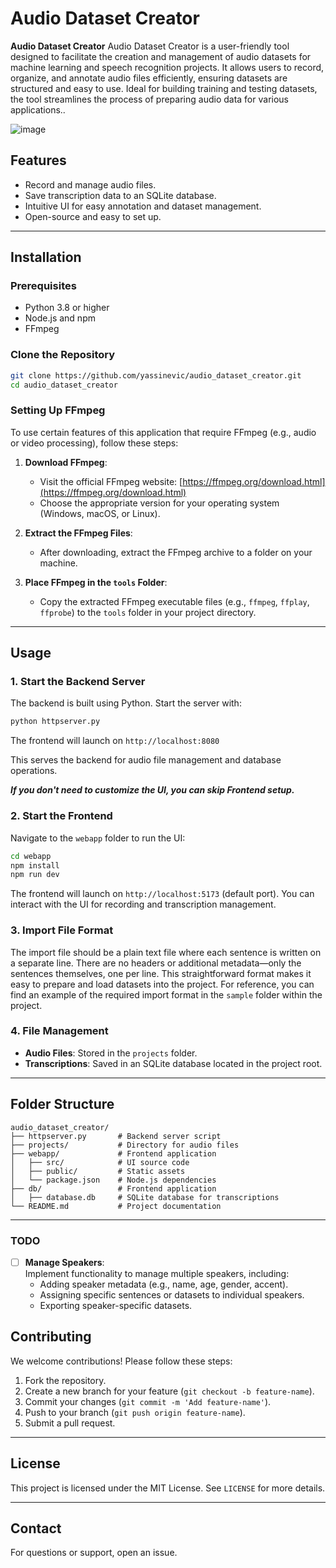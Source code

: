 
# Audio Dataset Creator

**Audio Dataset Creator** Audio Dataset Creator is a user-friendly tool designed to facilitate the creation and management of audio datasets for machine learning and speech recognition projects. It allows users to record, organize, and annotate audio files efficiently, ensuring datasets are structured and easy to use. Ideal for building training and testing datasets, the tool streamlines the process of preparing audio data for various applications..


![image](https://github.com/user-attachments/assets/7fcd55ce-4ae7-443c-bfa3-e268f5f5b8bd)


## Features

- Record and manage audio files.
- Save transcription data to an SQLite database.
- Intuitive UI for easy annotation and dataset management.
- Open-source and easy to set up.

---

## Installation

### Prerequisites
- Python 3.8 or higher
- Node.js and npm
- FFmpeg

### Clone the Repository
```bash
git clone https://github.com/yassinevic/audio_dataset_creator.git
cd audio_dataset_creator
```


### Setting Up FFmpeg

To use certain features of this application that require FFmpeg (e.g., audio or video processing), follow these steps:

1. **Download FFmpeg**:
   - Visit the official FFmpeg website: [https://ffmpeg.org/download.html](https://ffmpeg.org/download.html)
   - Choose the appropriate version for your operating system (Windows, macOS, or Linux).

2. **Extract the FFmpeg Files**:
   - After downloading, extract the FFmpeg archive to a folder on your machine.

3. **Place FFmpeg in the `tools` Folder**:
   - Copy the extracted FFmpeg executable files (e.g., `ffmpeg`, `ffplay`, `ffprobe`) to the `tools` folder in your project directory.

---

## Usage

### 1. Start the Backend Server
The backend is built using Python. Start the server with:
```bash
python httpserver.py
```
The frontend will launch on `http://localhost:8080`


This serves the backend for audio file management and database operations.

***If you don't need to customize the UI, you can skip Frontend setup.***
### 2. Start the Frontend
Navigate to the `webapp` folder to run the UI:
```bash
cd webapp
npm install
npm run dev
```

The frontend will launch on `http://localhost:5173` (default port). You can interact with the UI for recording and transcription management.

### 3. Import File Format

The import file should be a plain text file where each sentence is written on a separate line. There are no headers or additional metadata—only the sentences themselves, one per line. This straightforward format makes it easy to prepare and load datasets into the project. For reference, you can find an example of the required import format in the `sample` folder within the project.

### 4. File Management
- **Audio Files**: Stored in the `projects` folder.
- **Transcriptions**: Saved in an SQLite database located in the project root.

---

## Folder Structure

```plaintext
audio_dataset_creator/
├── httpserver.py       # Backend server script
├── projects/           # Directory for audio files
├── webapp/             # Frontend application
│   ├── src/            # UI source code
│   ├── public/         # Static assets
│   └── package.json    # Node.js dependencies
├── db/             	# Frontend application
│   ├── database.db     # SQLite database for transcriptions  
└── README.md           # Project documentation
```

---

### TODO

- [ ] **Manage Speakers**:  
  Implement functionality to manage multiple speakers, including:
  - Adding speaker metadata (e.g., name, age, gender, accent).
  - Assigning specific sentences or datasets to individual speakers.
  - Exporting speaker-specific datasets.

    
## Contributing

We welcome contributions! Please follow these steps:
1. Fork the repository.
2. Create a new branch for your feature (`git checkout -b feature-name`).
3. Commit your changes (`git commit -m 'Add feature-name'`).
4. Push to your branch (`git push origin feature-name`).
5. Submit a pull request.

---

## License

This project is licensed under the MIT License. See `LICENSE` for more details.

---

## Contact

For questions or support, open an issue.
